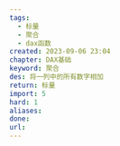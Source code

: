 ```yaml
---
tags:
  - 标量
  - 聚合
  - dax函数
created: 2023-09-06 23:04
chapter: DAX基础
keyword: 聚合
des: 将一列中的所有数字相加
return: 标量
import: 5
hard: 1
aliases: 
done: 
url:
---
```

